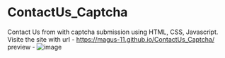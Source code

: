 # ContactUs_Captcha
Contact Us from with captcha submission using HTML, CSS, Javascript.
Visite the site with url - https://magus-11.github.io/ContactUs_Captcha/
preview -
![image](https://user-images.githubusercontent.com/104986423/234680449-5e4c12bc-381d-4ca1-a2c7-1525b8e97d17.png)

